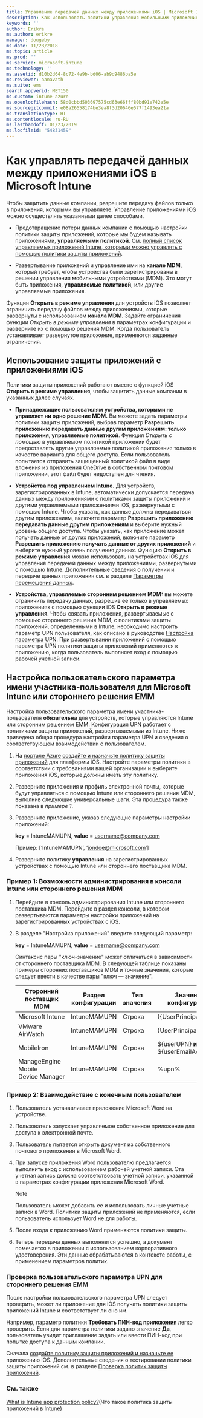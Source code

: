 ```yaml
---
title: Управление передачей данных между приложениями iOS | Microsoft Intune
description: Как использовать политики управления мобильными приложениями в Microsoft Intune для управления передачей данных между приложениями.
keywords: ''
author: Erikre
ms.author: erikre
manager: dougeby
ms.date: 11/28/2018
ms.topic: article
ms.prod: ''
ms.service: microsoft-intune
ms.technology: ''
ms.assetid: d10b2d64-8c72-4e9b-bd06-ab9d9486ba5e
ms.reviewer: aanavath
ms.suite: ems
search.appverid: MET150
ms.custom: intune-azure
ms.openlocfilehash: 58d0cbbd503697575cd63e66fff80bd91e742e5e
ms.sourcegitcommit: e08a26558174be3ea8f3d20646e577f1493ea21a
ms.translationtype: HT
ms.contentlocale: ru-RU
ms.lasthandoff: 01/23/2019
ms.locfileid: "54831459"
---
```

# <a name="how-to-manage-data-transfer-between-ios-apps-in-microsoft-intune"></a>Как управлять передачей данных между приложениями iOS в Microsoft Intune

Чтобы защитить данные компании, разрешите передачу файлов только в приложения, которыми вы управляете. Управление приложениями iOS можно осуществлять указанными далее способами.

-   Предотвращение потери данных компании с помощью настройки политики защиты приложений, которые мы будем называть приложениями, **управляемыми политикой**. См. [полный список управляемых приложений Intune, которыми можно управлять с помощью политики защиты приложений](https://www.microsoft.com/cloud-platform/microsoft-intune-apps).

-   Развертывание приложений и управление ими на **канале MDM**, который требует, чтобы устройства были зарегистрированы в решении управления мобильными устройствами (MDM). Это могут быть приложения, **управляемые политикой**, или другие управляемые приложения.

Функция **Открыть в режиме управления** для устройств iOS позволяет ограничить передачу файлов между приложениями, которые развернуты с использованием **канала MDM**. Задайте ограничения функции *Открыть в режиме управления* в параметрах конфигурации и разверните их с помощью решения MDM.  Когда пользователь устанавливает развернутое приложение, применяются заданные ограничения.

##  <a name="use-app-protection-with-ios-apps"></a>Использование защиты приложений с приложениями iOS
Политики защиты приложений работают вместе с функцией iOS **Открыть в режиме управления**, чтобы защитить данные компании в указанных далее случаях.

-   **Принадлежащие пользователям устройства, которыми не управляет ни одно решение MDM.** Вы можете задать параметры политики защиты приложений, выбрав параметр **Разрешить приложению передавать данные другим приложениям: только приложения, управляемые политикой**. Функция *Открыть с помощью* в управляемом политикой приложении будет предоставлять другие управляемые политикой приложения только в качестве варианта для общего доступа. Если пользователь попытается отправить защищенный политикой файл в виде вложения из приложения OneDrive в собственном почтовом приложении, этот файл будет недоступен для чтения.

-   **Устройства под управлением Intune.** Для устройств, зарегистрированных в Intune, автоматически допускается передача данных между приложениями с политиками защиты приложений и другими управляемыми приложениями iOS, развернутыми с помощью Intune. Чтобы указать, как данные должны передаваться другим приложениям, включите параметр **Разрешить приложению передавать данные другим приложениям** и выберите нужный уровень общего доступа. Чтобы указать, как приложение может получать данные от других приложений, включите параметр **Разрешить приложению получать данные от других приложений** и выберите нужный уровень получения данных. Функцию **Открыть в режиме управления** можно использовать на устройствах iOS для управления передачей данных между приложениями, развернутыми с помощью Intune. Дополнительные сведения о получении и передаче данных приложения см. в разделе [Параметры перемещения данных](app-protection-policy-settings-ios.md#data-protection-settings).   

-   **Устройства, управляемые сторонним решением MDM:** вы можете ограничить передачу данных, разрешив ее только в управляемых приложениях с помощью функции iOS **Открыть в режиме управления**.
Чтобы связать приложения, развертываемые с помощью стороннего решения MDM, с политиками защиты приложений, определенными в Intune, необходимо настроить параметр UPN пользователя, как описано в руководстве [Настройка параметра UPN](#configure-user-upn-setting-for-microsoft-intune-or-third-party-emm). При развертывании приложений с помощью параметра UPN политики защиты приложений применяются к приложению, когда пользователь выполняет вход с помощью рабочей учетной записи.

## <a name="configure-user-upn-setting-for-microsoft-intune-or-third-party-emm"></a>Настройка пользовательского параметра имени участника-пользователя для Microsoft Intune или стороннего решения EMM
Настройка пользовательского параметра имени участника-пользователя **обязательна** для устройств, которые управляются Intune или сторонним решением EMM. Конфигурация UPN работает с политиками защиты приложений, развертываемыми из Intune. Ниже приведена общая процедура настройки параметра UPN и сведения о соответствующем взаимодействии с пользователем.

1.  На [портале Azure](https://portal.azure.com) [создайте и назначьте политику защиты приложений](app-protection-policies.md) для платформы iOS. Настройте параметры политики в соответствии с требованиями вашей организации и выберите приложения iOS, которые должны иметь эту политику.

2.  Разверните приложения и профиль электронной почты, которые будут управляться с помощью Intune или стороннего решения MDM, выполнив следующие универсальные шаги. Эта процедура также показана в *примере 1*.

3.  Разверните приложение, указав следующие параметры настройки приложений:

      **key** = IntuneMAMUPN, **value** = <username@company.com>

      Пример: [‘IntuneMAMUPN’, ‘jondoe@microsoft.com’]

4.  Разверните политику **управления** на зарегистрированных устройствах с помощью Intune или стороннего поставщика MDM.


### <a name="example-1-admin-experience-in-intune-or-third-party-mdm-console"></a>Пример 1: Возможности администрирования в консоли Intune или стороннего решения MDM

1. Перейдите в консоль администрирования Intune или стороннего поставщика MDM. Перейдите в раздел консоли, в котором развертываются параметры настройки приложений на зарегистрированных устройствах с iOS.

2. В разделе "Настройка приложений" введите следующий параметр:

   **key** = IntuneMAMUPN, **value** = <username@company.com>

   Синтаксис пары "ключ-значение" может отличаться в зависимости от стороннего поставщика MDM. В следующей таблице показаны примеры сторонних поставщиков MDM и точные значения, которые следует ввести в качестве пары "ключ — значение".

   |Сторонний поставщик MDM| Раздел конфигурации | Тип значения | Значение конфигурации|
   | ------- | ---- | ---- | ---- |
   |Microsoft Intune| IntuneMAMUPN | Строка | {{UserPrincipalName}}|
   |VMware AirWatch| IntuneMAMUPN | Строка | {UserPrincipalName}|
   |MobileIron | IntuneMAMUPN | Строка | ${userUPN} **или** ${userEmailAddress} |
   |ManageEngine Mobile Device Manager | IntuneMAMUPN | Строка | %upn% |


### <a name="example-2-end-user-experience"></a>Пример 2: Взаимодействие с конечным пользователем

1.  Пользователь устанавливает приложение Microsoft Word на устройстве.

2.  Пользователь запускает управляемое собственное приложение для доступа к электронной почте.

3.  Пользователь пытается открыть документ из собственного почтового приложения в Microsoft Word.

4.  При запуске приложения Word пользователю предлагается выполнить вход с использованием рабочей учетной записи. Эта учетная запись должна соответствовать учетной записи, указанной в параметрах конфигурации приложения Microsoft Word.

    > [!NOTE]
    > Пользователь может добавить ее и использовать личные учетные записи в Word. Политики защиты приложений не применяются, если пользователь использует Word не для работы. 

5.  После входа к приложению Word применяются политики защиты.

6.  Теперь передача данных выполняется успешно, а документ помечается в приложении с использованием корпоративного удостоверения.  Эти данные обрабатываются в контексте работы, с применением параметров политик. 

### <a name="validate-user-upn-setting-for-third-party-emm"></a>Проверка пользовательского параметра UPN для стороннего решения EMM

После настройки пользовательского параметра UPN следует проверить, может ли приложение для iOS получать политики защиты приложений Intune и соответствует ли оно им.

Например, параметр политики **Требовать ПИН-код приложения** легко проверить. Если для параметра политики задано значение **Да**, пользователь увидит приглашение задать или ввести ПИН-код при попытке доступа к данным компании.

Сначала [создайте политику защиты приложений и назначьте ее](app-protection-policies.md) приложению iOS. Дополнительные сведения о тестировании политики защиты приложений см. в разделе [Проверка политик защиты приложений](app-protection-policies-validate.md).


### <a name="see-also"></a>См. также
[What is Intune app protection policy?](app-protection-policy.md)(Что такое политика защиты приложений в Intune)